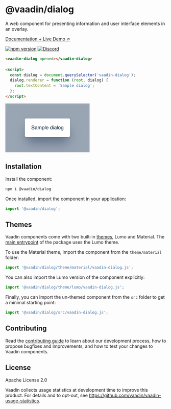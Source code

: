 # @vaadin/dialog

A web component for presenting information and user interface elements in an overlay.

[Documentation + Live Demo ↗](https://vaadin.com/docs/latest/components/dialog)

[![npm version](https://badgen.net/npm/v/@vaadin/dialog)](https://www.npmjs.com/package/@vaadin/dialog)
[![Discord](https://img.shields.io/discord/732335336448852018?label=discord)](https://discord.gg/PHmkCKC)

```html
<vaadin-dialog opened></vaadin-dialog>

<script>
  const dialog = document.querySelector('vaadin-dialog');
  dialog.renderer = function (root, dialog) {
    root.textContent = 'Sample dialog';
  };
</script>
```

[<img src="https://raw.githubusercontent.com/vaadin/web-components/master/packages/dialog/screenshot.png" width="264" alt="Screenshot of vaadin-dialog">](https://vaadin.com/docs/latest/components/dialog)

## Installation

Install the component:

```sh
npm i @vaadin/dialog
```

Once installed, import the component in your application:

```js
import '@vaadin/dialog';
```

## Themes

Vaadin components come with two built-in [themes](https://vaadin.com/docs/latest/styling), Lumo and Material.
The [main entrypoint](https://github.com/vaadin/web-components/blob/master/packages/dialog/vaadin-dialog.js) of the package uses the Lumo theme.

To use the Material theme, import the component from the `theme/material` folder:

```js
import '@vaadin/dialog/theme/material/vaadin-dialog.js';
```

You can also import the Lumo version of the component explicitly:

```js
import '@vaadin/dialog/theme/lumo/vaadin-dialog.js';
```

Finally, you can import the un-themed component from the `src` folder to get a minimal starting point:

```js
import '@vaadin/dialog/src/vaadin-dialog.js';
```

## Contributing

Read the [contributing guide](https://vaadin.com/docs/latest/contributing/overview) to learn about our development process, how to propose bugfixes and improvements, and how to test your changes to Vaadin components.

## License

Apache License 2.0

Vaadin collects usage statistics at development time to improve this product.
For details and to opt-out, see https://github.com/vaadin/vaadin-usage-statistics.
